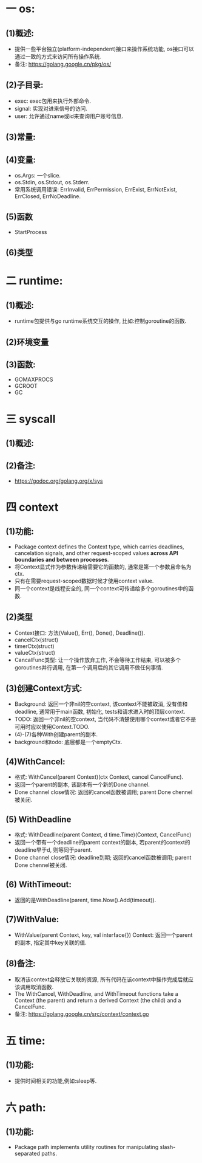 # 一 os:
## (1)概述:
- 提供一些平台独立(platform-independent)接口来操作系统功能, os接口可以通过一致的方式来访问所有操作系统.
- 备注: https://golang.google.cn/pkg/os/

## (2)子目录:
- exec: exec包用来执行外部命令.
- signal: 实现对进来信号的访问.
- user: 允许通过name或id来查询用户账号信息.

## (3)常量:

## (4)变量:
- os.Args: 一个slice.
- os.Stdin, os.Stdout, os.Stderr.
- 常用系统调用错误: ErrInvalid, ErrPermission, ErrExist, ErrNotExist, ErrClosed, ErrNoDeadline.

## (5)函数
- StartProcess

## (6)类型

# 二 runtime:
## (1)概述:
- runtime包提供与go runtime系统交互的操作, 比如:控制goroutine的函数.

## (2)环境变量

## (3)函数:
- GOMAXPROCS
- GCROOT
- GC

# 三 syscall
## (1)概述:

## (2)备注:
- https://godoc.org/golang.org/x/sys 

# 四 context
## (1)功能:
- Package context defines the Context type, which carries deadlines, cancelation signals, and other request-scoped values **across API boundaries and between processes**.
- 将Context显式作为参数传递给需要它的函数的, 通常是第一个参数且命名为ctx.
- 只有在需要request-scoped数据时候才使用context value. 
- 同一个context是线程安全的, 同一个context可传递给多个goroutines中的函数.

## (2)类型
- Context接口: 方法(Value(), Err(), Done(), Deadline()).
- cancelCtx(struct)
- timerCtx(struct)
- valueCtx(struct)
- CancalFunc类型: 让一个操作放弃工作, 不会等待工作结束, 可以被多个goroutines并行调用, 在第一个调用后的其它调用不做任何事情.

## (3)创建Context方式:
- Background: 返回一个非nil的空context, 该context不能被取消, 没有值和deadline, 通常用于main函数, 初始化, tests和请求进入时的顶层context.
- TODO: 返回一个非nil的空context, 当代码不清楚使用哪个context或者它不是可用时应以使用Context.TODO.
- (4)-(7)各种With创建parent的副本.
- background和todo: 底层都是一个emptyCtx.

## (4)WithCancel:
- 格式: WithCancel(parent Context)(ctx Context, cancel CancelFunc).
- 返回一个parent的副本, 该副本有一个新的Done channel. 
- Done channel close情况: 返回的cancel函数被调用; parent Done chennel被关闭.

## (5) WithDeadline
- 格式: WithDeadline(parent Context, d time.Time)(Context, CancelFunc)
- 返回一个带有一个deadline的parent context的副本, 若parent的context的deadline早于d, 则等同于parent.
- Done channel close情况: deadline到期; 返回的cancel函数被调用; parent Done chennel被关闭.

## (6) WithTimeout:
- 返回的是WithDeadline(parent, time.Now().Add(timeout)).

## (7)WithValue:
- WithValue(parent Context, key, val interface{}) Context: 返回一个parent的副本, 指定其中key关联的值.

## (8)备注:
- 取消该context会释放它关联的资源, 所有代码在该context中操作完成后就应该调用取消函数.
- The WithCancel, WithDeadline, and WithTimeout functions take a Context (the parent) and return a derived Context (the child) and a CancelFunc.
- 备注: https://golang.google.cn/src/context/context.go

# 五 time:
## (1)功能:
- 提供时间相关的功能,例如:sleep等.

# 六 path:
## (1)功能:
- Package path implements utility routines for manipulating slash-separated paths.
